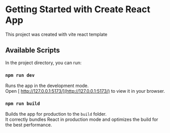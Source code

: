 # Getting Started with Create React App

This project was created with vite react template

## Available Scripts

In the project directory, you can run:

### `npm run dev`

Runs the app in the development mode.\
Open [ http://127.0.0.1:5173/](http://127.0.0.1:5173/) to view it in your browser.

### `npm run build`

Builds the app for production to the `build` folder.\
It correctly bundles React in production mode and optimizes the build for the best performance.
